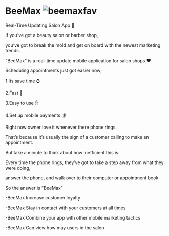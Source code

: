 # BeeMax  ![beemaxfav](https://user-images.githubusercontent.com/49508237/68080857-d7413580-fe29-11e9-8d5c-15725b13fbff.png)

Real-Time Updating Salon App :barber:

If you’ve got a beauty salon or barber shop,

you’ve got to break the mold and get on board with the newest marketing trends.

"BeeMax" is a real-time update mobile application for salon shops.:heart:

Scheduling appointments just got easier now;

 1.Its save time :watch:

 2.Fast :rocket:

 3.Easy to use :hand:

 4.Set up mobile payments :moneybag:

Right now owner love it whenever there phone rings.

That’s because it’s usually the sign of a customer calling to make an appointment.

But take a minute to think about how inefficient this is.

Every time the phone rings, they’ve got to take a step away from what they were doing,

answer the phone, and walk over to their computer or appointment book

So the answer is "BeeMax" 

-BeeMax Increase customer loyalty

-BeeMax Stay in contact with your customers at all times

-BeeMax Combine your app with other mobile marketing tactics

-BeeMax Can view how may users in the salon

